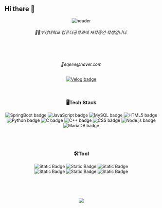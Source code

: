 ## Hi there 👋

<!--
**siiiirru/siiiirru** is a ✨ _special_ ✨ repository because its `README.md` (this file) appears on your GitHub profile.

Here are some ideas to get you started:

- 🔭 I’m currently working on ...
- 🌱 I’m currently learning ...
- 👯 I’m looking to collaborate on ...
- 🤔 I’m looking for help with ...
- 💬 Ask me about ...
- 📫 How to reach me: ...
- 😄 Pronouns: ...
- ⚡ Fun fact: ...
-->
<div align="center">
<img src="https://capsule-render.vercel.app/api?type=waving&height=200&color=gradient&text=Hi%20there*ㅡ*&desc=Siyun's%20github%20profile&descAlign=57&descAlignY=58&fontAlignY=40" alt="header">
</div>

<h6 align="center">
👩‍🏫부경대학교 컴퓨터공학과에 재학중인 학생입니다.
</h6>
</br></br>
<h6 align="center">
📧eqeee@naver.com
</h6>
<div align="center">
<a href="https://velog.io/@siiiirru">
  <img src="https://img.shields.io/badge/velog-88F387?style=for-the-badge&logo=velog" alt="Velog badge">
</a>
</div>
</br></br>
<h3 align="center">🖥️Tech Stack </h3>
<div align="center">
<img src="https://img.shields.io/badge/SpringBoot-FF9E0F?style=for-the-badge&logo=springboot" alt="SpringBoot badge">
  <img src="https://img.shields.io/badge/JavaScript-F7DF1E?style=for-the-badge&logo=javascript" alt="JavaScript badge">
  <img src="https://img.shields.io/badge/Mysql-003B57?style=for-the-badge&logo=mysql" alt="MySQL badge">
  <img src="https://img.shields.io/badge/HTML5-E34F26?style=for-the-badge&logo=html5" alt="HTML5 badge">
</div>
<div align="center">
<img src="https://img.shields.io/badge/Python-5DACDF?style=for-the-badge&logo=python" alt="Python badge">
<img src="https://img.shields.io/badge/C-9999FF?style=for-the-badge&logo=c" alt="C badge">
<img src="https://img.shields.io/badge/C%2B%2B-F01428?style=for-the-badge&logo=c%2B%2B" alt="C++ badge">
<img src="https://img.shields.io/badge/CSS-1572B6?style=for-the-badge&logo=css3" alt="CSS badge">
<img src="https://img.shields.io/badge/Node.JS-03363D?style=for-the-badge&logo=node.js" alt="Node.js badge">
<img src="https://img.shields.io/badge/MariaDB-003545?style=for-the-badge&logo=mariadb" alt="MariaDB badge">
</div>
</br></br></br>

<h3 align="center">🛠️Tool </h3>
<div align="center">
<img alt="Static Badge" src="https://img.shields.io/badge/Git-609926?style=for-the-badge&logo=git">
<img alt="Static Badge" src="https://img.shields.io/badge/Github-BBDDE5?style=for-the-badge&logo=github">
<img alt="Static Badge" src="https://img.shields.io/badge/Notion-000000?style=for-the-badge&logo=notion">
</div>
<div align="center">
<img alt="Static Badge" src="https://img.shields.io/badge/Adobe%20photoshop-4D9FE7?style=for-the-badge&logo=Adobephotoshop">
<img alt="Static Badge" src="https://img.shields.io/badge/Adobe%20illustrator-31A8FF?style=for-the-badge&logo=adobeillustrator">
<img alt="Static Badge" src="https://img.shields.io/badge/Blender-E6502A?style=for-the-badge&logo=blender">
</div>

</br></br></br>

<div align="center">
<a href="https://hits.seeyoufarm.com"><img src="https://hits.seeyoufarm.com/api/count/incr/badge.svg?url=https%3A%2F%2Fgithub.com%2Fsiiiirru&count_bg=%2379C83D&title_bg=%23555555&icon=github.svg&icon_color=%23E7E7E7&title=hits&edge_flat=false"/></a>
</div>

